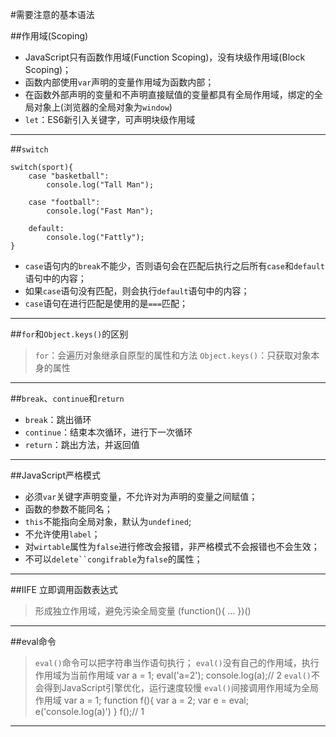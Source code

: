 #需要注意的基本语法

##作用域(Scoping)
+ JavaScript只有函数作用域(Function Scoping)，没有块级作用域(Block Scoping)；
+ 函数内部使用`var`声明的变量作用域为函数内部；
+ 在函数外部声明的变量和不声明直接赋值的变量都具有全局作用域，绑定的全局对象上(浏览器的全局对象为`window`)
+ `let`：ES6新引入关键字，可声明块级作用域

---
##`switch`

	switch(sport){
		case "basketball":
			console.log("Tall Man");
			
		case "football":
			console.log("Fast Man");
			
		default:
			console.log("Fattly");
	}

+ `case`语句内的`break`不能少，否则语句会在匹配后执行之后所有`case`和`default`语句中的内容；
+ 如果`case`语句没有匹配，则会执行`default`语句中的内容；
+ `case`语句在进行匹配是使用的是`===`匹配；

---
##`for`和`Object.keys()`的区别
> `for`：会遍历对象继承自原型的属性和方法
> `Object.keys()`：只获取对象本身的属性

---
##`break`、`continue`和`return`
+ `break`：跳出循环
+ `continue`：结束本次循环，进行下一次循环
+ `return`：跳出方法，并返回值

---
##JavaScript严格模式
+ 必须`var`关键字声明变量，不允许对为声明的变量之间赋值；
+ 函数的参数不能同名；
+ `this`不能指向全局对象，默认为`undefined`;
+ 不允许使用`label`；
+ 对`wirtable`属性为`false`进行修改会报错，非严格模式不会报错也不会生效；
+ 不可以`delete``congifrable`为`false`的属性；

---
##IIFE 立即调用函数表达式
> 形成独立作用域，避免污染全局变量
	(function(){
		...	
	})()
---
##eval命令
> `eval()`命令可以把字符串当作语句执行；
> `eval()`没有自己的作用域，执行作用域为当前作用域
	var a = 1;
	eval('a=2');
	console.log(a);// 2
> `eval()`不会得到JavaScript引擎优化，运行速度较慢
> `eval()`间接调用作用域为全局作用域
	var a = 1;
	function f(){
		var a = 2;
		var e = eval;
		e('console.log(a)')
	}
	f();// 1
---
